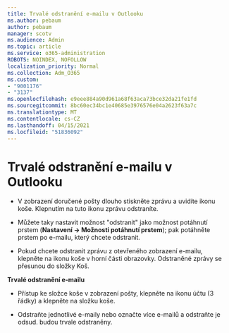 ```yaml
---
title: Trvalé odstranění e-mailu v Outlooku
ms.author: pebaum
author: pebaum
manager: scotv
ms.audience: Admin
ms.topic: article
ms.service: o365-administration
ROBOTS: NOINDEX, NOFOLLOW
localization_priority: Normal
ms.collection: Adm_O365
ms.custom:
- "9001176"
- "3137"
ms.openlocfilehash: e9eee884a90d961a68f63aca73bce32da21fe1fd
ms.sourcegitcommit: 8bc60ec34bc1e40685e3976576e04a2623f63a7c
ms.translationtype: MT
ms.contentlocale: cs-CZ
ms.lasthandoff: 04/15/2021
ms.locfileid: "51836092"
---
```

# <a name="permanently-delete-an-email-in-outlook"></a>Trvalé odstranění e-mailu v Outlooku

- V zobrazení doručené pošty dlouho stiskněte zprávu a uvidíte ikonu koše. Klepnutím na tuto ikonu zprávu odstraníte.

- Můžete taky nastavit možnost "odstranit" jako možnost potáhnutí prstem (**Nastavení -> Možnosti potáhnutí prstem**); pak potáhněte prstem po e-mailu, který chcete odstranit. 

- Pokud chcete odstranit zprávu z otevřeného zobrazení e-mailu, klepněte na ikonu koše v horní části obrazovky. Odstraněné zprávy se přesunou do složky Koš. 

**Trvalé odstranění e-mailu**

- Přístup ke složce koše v zobrazení pošty, klepněte na ikonu účtu (3 řádky) a klepněte na složku koše.

- Odstraňte jednotlivé e-maily nebo označte více e-mailů a odstraňte je odsud. budou trvale odstraněny.
